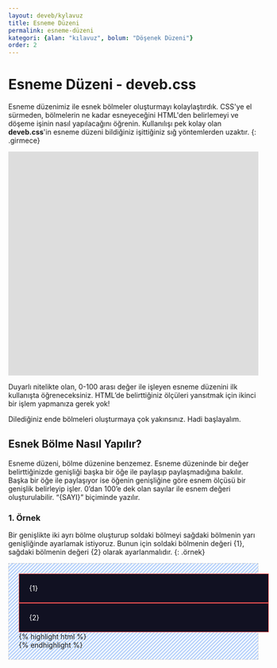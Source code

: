 ```yaml
---
layout: deveb/kylavuz
title: Esneme Düzeni
permalink: esneme-düzeni
kategori: {alan: "kılavuz", bolum: "Döşenek Düzeni"}
order: 2
---
```


# Esneme Düzeni - deveb.css

Esneme düzenimiz ile esnek bölmeler oluşturmayı kolaylaştırdık. CSS'ye el sürmeden, bölmelerin ne kadar esneyeceğini HTML'den belirlemeyi ve döşeme işinin nasıl yapılacağını öğrenin. Kullanılışı pek kolay olan **deveb.css**'in esneme düzeni bildiğiniz işittiğiniz sığ yöntemlerden uzaktır. 
{: .girmece}

<style>
  .girmece-örneği{
    gap: 10px;
  }
  .girmece-örneği > div{
    background-color: #ddd; 
    height: 150px; 
    --gap: 10px;
  }
  .örnek{
    border: 1px dashed #ccc;
    padding: 20px;
    background-color: #60a5fa1a;
    background-image: linear-gradient(135deg,#3b82f680 10%,#0000 0,#0000 50%,#3b82f680 0,#3b82f680 60%,#0000 0,#0000);
    background-size: 7.07px 7.07px;
  }
  .örnek .önizleme{
    
  }
  .örnek .önizleme .kutu{
    width:100%;
    padding: 20px;
    border: 1px solid #f55;
    background-color: #112;
    color: #fff;
  }
</style>

<div class="{1} girmece-örneği">
  <div class="{1}"></div>
  <div class="{6}"></div>
  <div class="{10}"></div>
</div>

Duyarlı nitelikte olan, 0-100 arası değer ile işleyen esneme düzenini ilk kullanışta öğreneceksiniz. HTML’de belirttiğiniz ölçüleri yansıtmak için ikinci bir işlem yapmanıza gerek yok!

Dilediğiniz ende bölmeleri oluşturmaya çok yakınsınız. Hadi başlayalım.

## Esnek Bölme Nasıl Yapılır?

Esneme düzeni, bölme düzenine benzemez. Esneme düzeninde bir değer belirttiğinizde genişliği başka bir öğe ile paylaşıp paylaşmadığına bakılır. Başka bir öğe ile paylaşıyor ise öğenin genişliğine göre esnem ölçüsü bir genişlik belirleyip işler. 0’dan 100’e dek olan sayılar ile esnem değeri oluşturulabilir. “{SAYI}” biçiminde yazılır.

### 1. Örnek

Bir genişlikte iki ayrı bölme oluşturup soldaki bölmeyi sağdaki bölmenin yarı genişliğinde ayarlamak istiyoruz. Bunun için soldaki bölmenin değeri {1}, sağdaki bölmenin değeri {2} olarak ayarlanmalıdır. 
{: .örnek}

<div class="(1/1) örnek">
  <div class="(1/1) önizleme">
    <div class="{1}">
      <div class="kutu">{1}</div>
    </div>
    <div class="{2}">
      <div class="kutu">{2}</div>
    </div>
  </div>
  {% highlight html %}
  <div class="{1}">
    <!-- içerik alanı -->
  </div>
  <div class="{2}">
    <!-- içerik alanı -->
  </div>
  {% endhighlight %}
</div>